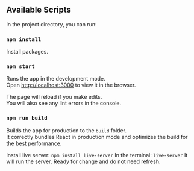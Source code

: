 ## Available Scripts

In the project directory, you can run:
### `npm install`
Install packages.

### `npm start`

Runs the app in the development mode.<br>
Open [http://localhost:3000](http://localhost:3000) to view it in the browser.

The page will reload if you make edits.<br>
You will also see any lint errors in the console.

### `npm run build`

Builds the app for production to the `build` folder.<br>
It correctly bundles React in production mode and optimizes the build for the best performance.

Install live server:
`npm install live-server`
In the terminal:
`live-server` 
It will run the server. Ready for change and do not need refresh.


